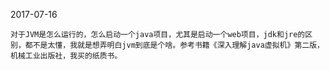 2017-07-16

    对于JVM是怎么运行的，怎么启动一个java项目，尤其是启动一个web项目，jdk和jre的区别，都不是太懂，我就是想弄明白jvm到底是个啥。参考书籍《深入理解java虚拟机》第二版，机械工业出版社，我买的纸质书。